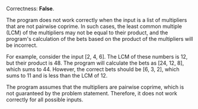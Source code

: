 Correctness: **False**.

The program does not work correctly when the input is a list of multipliers that are not pairwise coprime. In such cases, the least common multiple (LCM) of the multipliers may not be equal to their product, and the program's calculation of the bets based on the product of the multipliers will be incorrect.

For example, consider the input [2, 4, 6]. The LCM of these numbers is 12, but their product is 48. The program will calculate the bets as [24, 12, 8], which sums to 44. However, the correct bets should be [6, 3, 2], which sums to 11 and is less than the LCM of 12.

The program assumes that the multipliers are pairwise coprime, which is not guaranteed by the problem statement. Therefore, it does not work correctly for all possible inputs.